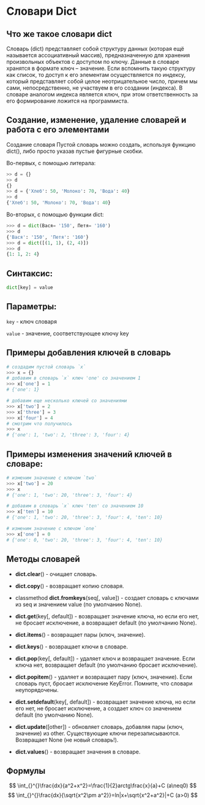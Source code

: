 # Словари Dict

## Что же такое словари dict

Словарь (dict) представляет собой структуру данных (которая ещё называется ассоциативный массив), предназначенную для хранения произвольных объектов с доступом по ключу. Данные в словаре хранятся в формате ключ – значение. Если вспомнить такую структуру как список, то доступ к его элементам осуществляется по индексу, который представляет собой целое неотрицательное число, причем мы сами, непосредственно, не участвуем в его создании (индекса). В словаре аналогом индекса является ключ, при этом ответственность за его формирование ложится на программиста.

## Создание, изменение, удаление словарей и работа с его элементами

Создание словаря
Пустой словарь можно создать, используя функцию dict(), либо просто указав пустые фигурные скобки.

Во-первых, с помощью литерала:
```python
>> d = {}
>> d
{}
>> d = {'Хлеб': 50, 'Молоко': 70, 'Вода': 40}
>> d
{'Хлеб': 50, 'Молоко': 70, 'Вода': 40}
```
Во-вторых, с помощью функции dict:
```python
>>> d = dict(Вася= '150', Петя= '160')
>>> d
{'Вася': '150', 'Петя': '160'}
>>> d = dict([(1, 1), (2, 4)])
>>> d
{1: 1, 2: 4}
```
## Синтаксис:
```python
dict[key] = value
```

## Параметры:
```key``` - ключ словаря

```value``` - значение, соответствующее ключу key
## Примеры добавления ключей в словарь

```python
# создадим пустой словарь `x`
>>> x = {}
# добавим в словарь `x` ключ 'one' со значением 1
>>> x['one'] = 1
# {'one': 1}

# добавим еще несколько ключей со значениями
>>> x['two'] = 2
>>> x['three'] = 3
>>> x['four'] = 4
# смотрим что получилось
>>> x
# {'one': 1, 'two': 2, 'three': 3, 'four': 4}
```

## Примеры изменения значений ключей в словаре:

```python
# изменим значение с ключом `two`
>>> x['two'] = 20
>>> x
# {'one': 1, 'two': 20, 'three': 3, 'four': 4}

# добавим в словарь `x` ключ 'ten' со значением 10
>>> x['ten'] = 10
# {'one': 1, 'two': 20, 'three': 3, 'four': 4, 'ten': 10}

# изменим значение с ключом `one`
>>> x['one'] = 0
# {'one': 0, 'two': 20, 'three': 3, 'four': 4, 'ten': 10}
```

## Методы словарей

- **dict.clear**() - очищает словарь.

- **dict.copy**() - возвращает копию словаря.

- classmethod **dict.fromkeys**(seq[, value]) - создает словарь с ключами из seq и значением value (по умолчанию None).

- **dict.get**(key[, default]) - возвращает значение ключа, но если его нет, не бросает исключение, а возвращает default (по умолчанию None).

- **dict.items**() - возвращает пары (ключ, значение).

- **dict.keys**() - возвращает ключи в словаре.

- **dict.pop**(key[, default]) - удаляет ключ и возвращает значение. Если ключа нет, возвращает default (по умолчанию бросает исключение).

- **dict.popitem**() - удаляет и возвращает пару (ключ, значение). Если словарь пуст, бросает исключение KeyError. Помните, что словари неупорядочены.

- **dict.setdefault**(key[, default]) - возвращает значение ключа, но если его нет, не бросает исключение, а создает ключ со значением default (по умолчанию None).

- **dict.update**([other]) - обновляет словарь, добавляя пары (ключ, значение) из other. Существующие ключи перезаписываются. Возвращает None (не новый словарь!).

- **dict.values**() - возвращает значения в словаре.


## Формулы

$$
\int_{}^{}\frac{dx}{a^2+x^2}=\frac{1}{2}arctg\frac{x}{a}+C (a\neq0)
$$
$$
\int_{}^{}\frac{dx}{\sqrt{x^2\pm a^2}}=ln|x+\sqrt{x^2+a^2}|+C (a>0)
$$